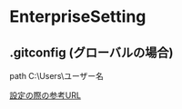 # EnterpriseSetting
## .gitconfig (グローバルの場合)<br/>
path C:\Users\ユーザー名<br/>

[設定の際の参考URL](https://qiita.com/amano41/items/7c4be8d44cbff6417f7e)
